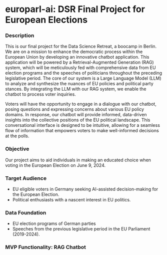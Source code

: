 # europarl-ai: DSR Final Project for European Elections

### Description
This is our final project for the Data Science Retreat, a boocamp in Berlin. We are on a mission to enhance the democratic process within the European Union by developing an innovative chatbot application. This application will be powered by a Retrieval-Augmented Generation (RAG) system, which will be meticulously fed with comprehensive data from EU election programs and the speeches of politicians throughout the preceding legislative period. The core of our system is a Large Language Model (LLM) to analyze and synthesize the nuances of EU policies and political party stances. By integrating the LLM with our RAG system, we enable the chatbot to process voter inquiries.

Voters will have the opportunity to engage in a dialogue with our chatbot, posing questions and expressing concerns about various EU policy domains. In response, our chatbot will provide informed, data-driven insights into the collective positions of the EU political landscape. This conversational interface is designed to be intuitive, allowing for a seamless flow of information that empowers voters to make well-informed decisions at the polls.

### Objective
Our project aims to aid individuals in making an educated choice when voting in the European Election on June 9, 2024.

### Target Audience
- EU eligible voters in Germany seeking AI-assisted decision-making for the European Election.
- Political enthusiasts with a nascent interest in EU politics.

### Data Foundation
- EU election programs of German parties
- Speeches from the previous legislative period in the EU Parliament (2019-2024).

### MVP Functionality: RAG Chatbot

